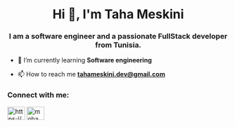 <h1 align="center">Hi 👋, I'm Taha Meskini</h1>
<h3 align="center">I am a software engineer and a passionate FullStack developer from Tunisia.</h3>

- 🌱 I’m currently learning **Software engineering**


- 📫 How to reach me **tahameskini.dev@gmail.com**

<h3 align="left">Connect with me:</h3>
<p align="left">
<a href="https://linkedin.com/in/https://www.linkedin.com/in/taha-meskini-488ab9190/" target="blank"><img align="center" src="https://raw.githubusercontent.com/rahuldkjain/github-profile-readme-generator/master/src/images/icons/Social/linked-in-alt.svg" alt="https://www.linkedin.com/in/taha-meskini-488ab9190/" height="30" width="40" /></a>
<a href="https://www.leetcode.com/mohamedtahameskini" target="blank"><img align="center" src="https://raw.githubusercontent.com/rahuldkjain/github-profile-readme-generator/master/src/images/icons/Social/leet-code.svg" alt="mohamedtahameskini" height="30" width="40" /></a>
</p>

